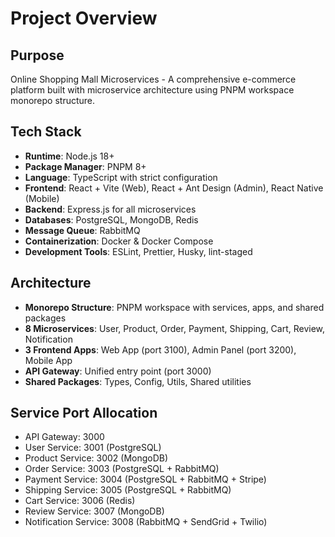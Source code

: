 # Project Overview

## Purpose
Online Shopping Mall Microservices - A comprehensive e-commerce platform built with microservice architecture using PNPM workspace monorepo structure.

## Tech Stack
- **Runtime**: Node.js 18+
- **Package Manager**: PNPM 8+
- **Language**: TypeScript with strict configuration
- **Frontend**: React + Vite (Web), React + Ant Design (Admin), React Native (Mobile)
- **Backend**: Express.js for all microservices
- **Databases**: PostgreSQL, MongoDB, Redis
- **Message Queue**: RabbitMQ
- **Containerization**: Docker & Docker Compose
- **Development Tools**: ESLint, Prettier, Husky, lint-staged

## Architecture
- **Monorepo Structure**: PNPM workspace with services, apps, and shared packages
- **8 Microservices**: User, Product, Order, Payment, Shipping, Cart, Review, Notification
- **3 Frontend Apps**: Web App (port 3100), Admin Panel (port 3200), Mobile App
- **API Gateway**: Unified entry point (port 3000)
- **Shared Packages**: Types, Config, Utils, Shared utilities

## Service Port Allocation
- API Gateway: 3000
- User Service: 3001 (PostgreSQL)
- Product Service: 3002 (MongoDB) 
- Order Service: 3003 (PostgreSQL + RabbitMQ)
- Payment Service: 3004 (PostgreSQL + RabbitMQ + Stripe)
- Shipping Service: 3005 (PostgreSQL + RabbitMQ)
- Cart Service: 3006 (Redis)
- Review Service: 3007 (MongoDB)
- Notification Service: 3008 (RabbitMQ + SendGrid + Twilio)